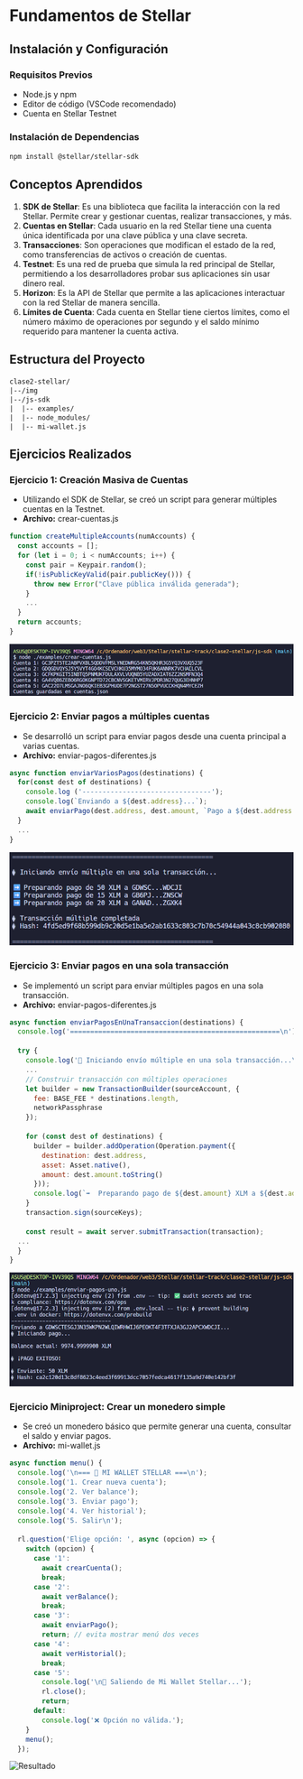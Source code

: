 # Fundamentos de Stellar
## Instalación y Configuración
### Requisitos Previos
- Node.js y npm
- Editor de código (VSCode recomendado)
- Cuenta en Stellar Testnet

### Instalación de Dependencias
```bash
npm install @stellar/stellar-sdk
```

## Conceptos Aprendidos
1. **SDK de Stellar**: Es una biblioteca que facilita la interacción con la red Stellar. Permite crear y gestionar cuentas, realizar transacciones, y más.
2. **Cuentas en Stellar**: Cada usuario en la red Stellar tiene una cuenta única identificada por una clave pública y una clave secreta.
3. **Transacciones**: Son operaciones que modifican el estado de la red, como transferencias de activos o creación de cuentas.
4. **Testnet**: Es una red de prueba que simula la red principal de Stellar, permitiendo a los desarrolladores probar sus aplicaciones sin usar dinero real.
5. **Horizon**: Es la API de Stellar que permite a las aplicaciones interactuar con la red Stellar de manera sencilla.
6. **Límites de Cuenta**: Cada cuenta en Stellar tiene ciertos límites, como el número máximo de operaciones por segundo y el saldo mínimo requerido para mantener la cuenta activa.

## Estructura del Proyecto
```
clase2-stellar/
|--/img
|--/js-sdk
|  |-- examples/
|  |-- node_modules/
|  |-- mi-wallet.js
```

## Ejercicios Realizados

### Ejercicio 1: Creación Masiva de Cuentas
- Utilizando el SDK de Stellar, se creó un script para generar múltiples cuentas en la Testnet.
- **Archivo:** crear-cuentas.js
```javascript
function createMultipleAccounts(numAccounts) {
  const accounts = [];
  for (let i = 0; i < numAccounts; i++) {
    const pair = Keypair.random();
    if(!isPublicKeyValid(pair.publicKey())) {
      throw new Error("Clave pública inválida generada");
    }
    ...
  }
  return accounts;
}
```
![Resultado](./img/crear-cuentas.png)

### Ejercicio 2: Enviar pagos a múltiples cuentas
- Se desarrolló un script para enviar pagos desde una cuenta principal a varias cuentas.
- **Archivo:** enviar-pagos-diferentes.js
```javascript
async function enviarVariosPagos(destinations) {
  for(const dest of destinations) {
    console.log ('--------------------------------');
    console.log(`Enviando a ${dest.address}...`);
    await enviarPago(dest.address, dest.amount, `Pago a ${dest.address.slice(0, 5)}...`);
  }
  ...
}
```
![Resultado](./img/enviar-pagos-diferentes.png)

### Ejercicio 3: Enviar pagos en una sola transacción
- Se implementó un script para enviar múltiples pagos en una sola transacción.
- **Archivo:** enviar-pagos-diferentes.js
```javascript
async function enviarPagosEnUnaTransaccion(destinations) {
  console.log('====================================================\n');

  try {
    console.log('🚀 Iniciando envío múltiple en una sola transacción...\n');
    ...
    // Construir transacción con múltiples operaciones
    let builder = new TransactionBuilder(sourceAccount, {
      fee: BASE_FEE * destinations.length,
      networkPassphrase
    });

    for (const dest of destinations) {
      builder = builder.addOperation(Operation.payment({
        destination: dest.address,
        asset: Asset.native(),
        amount: dest.amount.toString()
      }));
      console.log(`➡️  Preparando pago de ${dest.amount} XLM a ${dest.address.slice(0, 5)}...${dest.address.slice(-5)}`);
    }
    transaction.sign(sourceKeys);

    const result = await server.submitTransaction(transaction);
  ...
  }
}
```
![Resultado](./img/enviar-pagos-uno.png)

### Ejercicio Miniproject: Crear un monedero simple
- Se creó un monedero básico que permite generar una cuenta, consultar el saldo y enviar pagos.
- **Archivo:** mi-wallet.js
```javascript
async function menu() {
  console.log('\n=== 💼 MI WALLET STELLAR ===\n');
  console.log('1. Crear nueva cuenta');
  console.log('2. Ver balance');
  console.log('3. Enviar pago');
  console.log('4. Ver historial');
  console.log('5. Salir\n');

  rl.question('Elige opción: ', async (opcion) => {
    switch (opcion) {
      case '1':
        await crearCuenta();
        break;
      case '2':
        await verBalance();
        break;
      case '3':
        await enviarPago();
        return; // evita mostrar menú dos veces
      case '4':
        await verHistorial();
        break;
      case '5':
        console.log('\n👋 Saliendo de Mi Wallet Stellar...');
        rl.close();
        return;
      default:
        console.log('❌ Opción no válida.');
    }
    menu();
  });
```
![Resultado](./img/mi-wallet.png)

